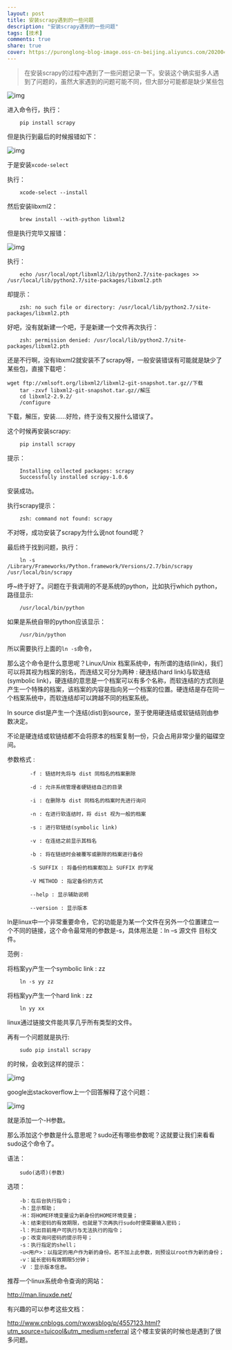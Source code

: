 ```yaml
---
layout: post
title: 安装scrapy遇到的一些问题
description: "安装scrapy遇到的一些问题"
tags: [技术]
comments: true
share: true
cover: https://puronglong-blog-image.oss-cn-beijing.aliyuncs.com/20200420154518.png
---
```


> 在安装scrapy的过程中遇到了一些问题记录一下。安装这个确实挺多人遇到了问题的，虽然大家遇到的问题可能不同，但大部分可能都是缺少某些包

<!-- more -->

![img](https://puronglong-blog-image.oss-cn-beijing.aliyuncs.com/20200420154518.png)

进入命令行，执行：

```
	pip install scrapy
```

但是执行到最后的时候报错如下：

![img](https://puronglong-blog-image.oss-cn-beijing.aliyuncs.com/20200420154530.png)

于是安装```xcode-select```

执行：

```
	xcode-select --install
```

然后安装libxml2：

```
	brew install --with-python libxml2
```

但是执行完毕又报错：

![img](https://puronglong-blog-image.oss-cn-beijing.aliyuncs.com/20200420154539.png)

执行：

```
	echo /usr/local/opt/libxml2/lib/python2.7/site-packages >> /usr/local/lib/python2.7/site-packages/libxml2.pth
```

却提示：

```
	zsh: no such file or directory: /usr/local/lib/python2.7/site-packages/libxml2.pth
```

好吧，没有就新建一个吧，于是新建一个文件再次执行：

```
	zsh: permission denied: /usr/local/lib/python2.7/site-packages/libxml2.pth
```

还是不行啊，没有libxml2就安装不了scrapy呀，一般安装错误有可能就是缺少了某些包，直接下载吧：

```
wget ftp://xmlsoft.org/libxml2/libxml2-git-snapshot.tar.gz//下载
	tar -zxvf libxml2-git-snapshot.tar.gz//解压
	cd libxml2-2.9.2/
	/configure
```

下载，解压，安装......好险，终于没有又报什么错误了。

这个时候再安装scrapy:

```
	pip install scrapy
```

提示：

```
	Installing collected packages: scrapy
	Successfully installed scrapy-1.0.6
```

安装成功。

执行scrapy提示：

```
	zsh: command not found: scrapy
```

不对呀，成功安装了scrapy为什么说not found呢？

最后终于找到问题，执行：

```
	ln -s  /Library/Frameworks/Python.framework/Versions/2.7/bin/scrapy /usr/local/bin/scrapy
```

呼~终于好了。问题在于我调用的不是系统的python，比如执行which python，路径显示:

```
	/usr/local/bin/python
```

如果是系统自带的python应该显示：

```
	/usr/bin/python
```

所以需要执行上面的```ln -s```命令，

那么这个命令是什么意思呢？Linux/Unix 档案系统中，有所谓的连结(link)，我们可以将其视为档案的别名，而连结又可分为两种 : 硬连结(hard link)与软连结(symbolic link)，硬连结的意思是一个档案可以有多个名称，而软连结的方式则是产生一个特殊的档案，该档案的内容是指向另一个档案的位置。硬连结是存在同一个档案系统中，而软连结却可以跨越不同的档案系统。

ln source dist是产生一个连结(dist)到source，至于使用硬连结或软链结则由参数决定。

不论是硬连结或软链结都不会将原本的档案复制一份，只会占用非常少量的磁碟空间。

参数格式 :

```
	　　-f : 链结时先将与 dist 同档名的档案删除

	　　-d : 允许系统管理者硬链结自己的目录

	　　-i : 在删除与 dist 同档名的档案时先进行询问

	　　-n : 在进行软连结时，将 dist 视为一般的档案

	　　-s : 进行软链结(symbolic link)

	　　-v : 在连结之前显示其档名

	　　-b : 将在链结时会被覆写或删除的档案进行备份

	　　-S SUFFIX : 将备份的档案都加上 SUFFIX 的字尾

	　　-V METHOD : 指定备份的方式

	　　--help : 显示辅助说明

	　　--version : 显示版本
```

ln是linux中一个非常重要命令，它的功能是为某一个文件在另外一个位置建立一个不同的链接，这个命令最常用的参数是-s，具体用法是：ln –s 源文件 目标文件。

范例 :

将档案yy产生一个symbolic link : zz

```
	ln -s yy zz
```

将档案yy产生一个hard link : zz

```
	ln yy xx
```

linux通过链接文件能共享几乎所有类型的文件。

再有一个问题就是执行:

```
	sudo pip install scrapy
```

的时候，会收到这样的提示：

![img](https://puronglong-blog-image.oss-cn-beijing.aliyuncs.com/20200420154549.png)

google出stackoverflow上一个回答解释了这个问题：

![img](https://puronglong-blog-image.oss-cn-beijing.aliyuncs.com/20200420154603.png)

就是添加一个-H参数。

那么添加这个参数是什么意思呢？sudo还有哪些参数呢？这就要让我们来看看sudo这个命令了。

语法：

```
	sudo(选项)(参数)
```

选项：

```
	-b：在后台执行指令；
	-h：显示帮助；
	-H：将HOME环境变量设为新身份的HOME环境变量；
	-k：结束密码的有效期限，也就是下次再执行sudo时便需要输入密码；
	-l：列出目前用户可执行与无法执行的指令；
	-p：改变询问密码的提示符号；
	-s：执行指定的shell；
	-u<用户>：以指定的用户作为新的身份。若不加上此参数，则预设以root作为新的身份；
	-v：延长密码有效期限5分钟；
	-V ：显示版本信息。
```

推荐一个linux系统命令查询的网站：

http://man.linuxde.net/

有兴趣的可以参考这些文档：

http://www.cnblogs.com/rwxwsblog/p/4557123.html?utm_source=tuicool&utm_medium=referral
这个楼主安装的时候也是遇到了很多问题。
